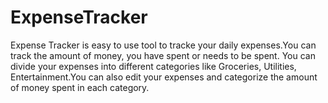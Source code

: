 # ExpenseTracker
Expense Tracker is easy to use tool to tracke your daily expenses.You can track the amount of money, you have spent or needs to be spent. You can divide your expenses into different categories like Groceries, Utilities, Entertainment.You can also edit your expenses and categorize the amount of money spent in each category.
